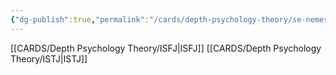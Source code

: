 ```yaml
---
{"dg-publish":true,"permalink":"/cards/depth-psychology-theory/se-nemesis/","created":"2023-01-05T12:10:10.755+01:00","updated":"2023-01-06T15:45:47.588+01:00"}
---
```



[[CARDS/Depth Psychology Theory/ISFJ\|ISFJ]]
[[CARDS/Depth Psychology Theory/ISTJ\|ISTJ]]
